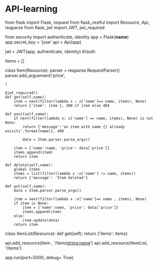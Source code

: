 # API-learning
from flask import Flask, request
from flask_restful import Resource, Api, reqparse
from flask_jwt import JWT, jwt_required

from security import authenticate, identity
app = Flask(__name__)
app.secret_key = 'jose'
api = Api(app)


jwt = JWT(app, authenticate, identity) #/auth

items =  []

class Item(Resource):
    parser = reqparse.RequestParser()
    parser.add_arguement('price',
    
    )

    @jwt_required()
    def get(self,name):
        item = next(filter(lambda x : x['name']== name, items), None)
        return {'item': item }, 200 if item else 404

    def post(self,name):
        if next(filter(lambda x: x['name'] == name, items), None) is not None:
            return {'message':'an item with name {} already exisits'.format(name)}, 400

            data = Item.parser.parse_args()
        
        item = {'name':name, 'price': data['price']}
        items.append(item)
        return item

    def delete(self,name):
        global items
        items = list(filter(lambda x :x['name'] != name, items))
        return {'message': 'Item deleted'}

    def put(self,name):
        data = Item.parser.parse_args()

        item = next(filter(lambda x :x['name']== name , items), None)
        if item is None:
            item = {'name':name, 'price': data['price']}
            items.append(item)
        else:
            item.update(data)
        return item

class ItemList(Resource):
    def get(self):
        return {'items': items}

api.add_resource(Item , '/item/<string:name>')
api.add_resource(ItemList, '/items')

app.run(port=5000, debug= True)
